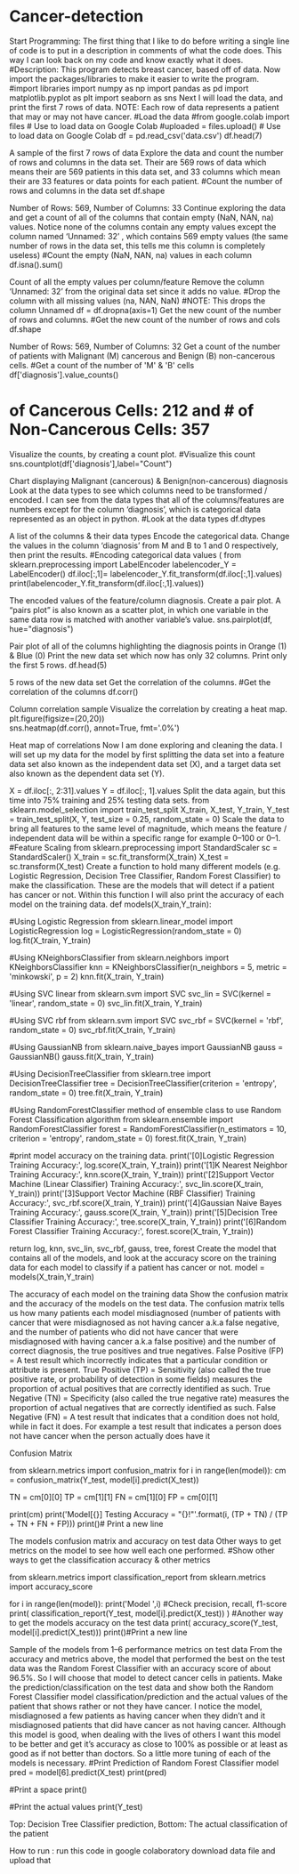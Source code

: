 # Cancer-detection
Start Programming:
The first thing that I like to do before writing a single line of code is to put in a description in comments of what the code does. This way I can look back on my code and know exactly what it does.
#Description: This program detects breast cancer, based off of data. 
Now import the packages/libraries to make it easier to write the program.
#import libraries 
import numpy as np 
import pandas as pd 
import matplotlib.pyplot as plt 
import seaborn as sns
Next I will load the data, and print the first 7 rows of data.
NOTE: Each row of data represents a patient that may or may not have cancer.
#Load the data 
#from google.colab import files # Use to load data on Google Colab #uploaded = files.upload() # Use to load data on Google Colab df = pd.read_csv('data.csv') 
df.head(7)

A sample of the first 7 rows of data
Explore the data and count the number of rows and columns in the data set. Their are 569 rows of data which means their are 569 patients in this data set, and 33 columns which mean their are 33 features or data points for each patient.
#Count the number of rows and columns in the data set
df.shape

Number of Rows: 569, Number of Columns: 33
Continue exploring the data and get a count of all of the columns that contain empty (NaN, NAN, na) values. Notice none of the columns contain any empty values except the column named ‘Unnamed: 32’ , which contains 569 empty values (the same number of rows in the data set, this tells me this column is completely useless)
#Count the empty (NaN, NAN, na) values in each column
df.isna().sum()

Count of all the empty values per column/feature
Remove the column ‘Unnamed: 32’ from the original data set since it adds no value.
#Drop the column with all missing values (na, NAN, NaN)
#NOTE: This drops the column Unnamed
df = df.dropna(axis=1)
Get the new count of the number of rows and columns.
#Get the new count of the number of rows and cols
df.shape

Number of Rows: 569, Number of Columns: 32
Get a count of the number of patients with Malignant (M) cancerous and Benign (B) non-cancerous cells.
#Get a count of the number of 'M' & 'B' cells
df['diagnosis'].value_counts()

# of Cancerous Cells: 212 and # of Non-Cancerous Cells: 357
Visualize the counts, by creating a count plot.
#Visualize this count 
sns.countplot(df['diagnosis'],label="Count")

Chart displaying Malignant (cancerous) & Benign(non-cancerous) diagnosis
Look at the data types to see which columns need to be transformed / encoded. I can see from the data types that all of the columns/features are numbers except for the column ‘diagnosis’, which is categorical data represented as an object in python.
#Look at the data types 
df.dtypes

A list of the columns & their data types
Encode the categorical data. Change the values in the column ‘diagnosis’ from M and B to 1 and 0 respectively, then print the results.
#Encoding categorical data values (
from sklearn.preprocessing import LabelEncoder
labelencoder_Y = LabelEncoder()
df.iloc[:,1]= labelencoder_Y.fit_transform(df.iloc[:,1].values)
print(labelencoder_Y.fit_transform(df.iloc[:,1].values))

The encoded values of the feature/column diagnosis.
Create a pair plot. A “pairs plot” is also known as a scatter plot, in which one variable in the same data row is matched with another variable’s value.
sns.pairplot(df, hue="diagnosis")

Pair plot of all of the columns highlighting the diagnosis points in Orange (1) & Blue (0)
Print the new data set which now has only 32 columns. Print only the first 5 rows.
df.head(5)

5 rows of the new data set
Get the correlation of the columns.
#Get the correlation of the columns
df.corr()

Column correlation sample
Visualize the correlation by creating a heat map.
plt.figure(figsize=(20,20))  
sns.heatmap(df.corr(), annot=True, fmt='.0%')

Heat map of correlations
Now I am done exploring and cleaning the data. I will set up my data for the model by first splitting the data set into a feature data set also known as the independent data set (X), and a target data set also known as the dependent data set (Y).

X = df.iloc[:, 2:31].values 
Y = df.iloc[:, 1].values 
Split the data again, but this time into 75% training and 25% testing data sets.
from sklearn.model_selection import train_test_split
X_train, X_test, Y_train, Y_test = train_test_split(X, Y, test_size = 0.25, random_state = 0)
Scale the data to bring all features to the same level of magnitude, which means the feature / independent data will be within a specific range for example 0–100 or 0–1.
#Feature Scaling
from sklearn.preprocessing import StandardScaler
sc = StandardScaler()
X_train = sc.fit_transform(X_train)
X_test = sc.transform(X_test)
Create a function to hold many different models (e.g. Logistic Regression, Decision Tree Classifier, Random Forest Classifier) to make the classification. These are the models that will detect if a patient has cancer or not. Within this function I will also print the accuracy of each model on the training data.
def models(X_train,Y_train):
  
  #Using Logistic Regression 
  from sklearn.linear_model import LogisticRegression
  log = LogisticRegression(random_state = 0)
  log.fit(X_train, Y_train)
  
  #Using KNeighborsClassifier 
  from sklearn.neighbors import KNeighborsClassifier
  knn = KNeighborsClassifier(n_neighbors = 5, metric = 'minkowski', p = 2)
  knn.fit(X_train, Y_train)

  #Using SVC linear
  from sklearn.svm import SVC
  svc_lin = SVC(kernel = 'linear', random_state = 0)
  svc_lin.fit(X_train, Y_train)

  #Using SVC rbf
  from sklearn.svm import SVC
  svc_rbf = SVC(kernel = 'rbf', random_state = 0)
  svc_rbf.fit(X_train, Y_train)

  #Using GaussianNB 
  from sklearn.naive_bayes import GaussianNB
  gauss = GaussianNB()
  gauss.fit(X_train, Y_train)

  #Using DecisionTreeClassifier 
  from sklearn.tree import DecisionTreeClassifier
  tree = DecisionTreeClassifier(criterion = 'entropy', random_state = 0)
  tree.fit(X_train, Y_train)

  #Using RandomForestClassifier method of ensemble class to use Random Forest Classification algorithm
  from sklearn.ensemble import RandomForestClassifier
  forest = RandomForestClassifier(n_estimators = 10, criterion = 'entropy', random_state = 0)
  forest.fit(X_train, Y_train)
  
  #print model accuracy on the training data.
  print('[0]Logistic Regression Training Accuracy:', log.score(X_train, Y_train))
  print('[1]K Nearest Neighbor Training Accuracy:', knn.score(X_train, Y_train))
  print('[2]Support Vector Machine (Linear Classifier) Training Accuracy:', svc_lin.score(X_train, Y_train))
  print('[3]Support Vector Machine (RBF Classifier) Training Accuracy:', svc_rbf.score(X_train, Y_train))
  print('[4]Gaussian Naive Bayes Training Accuracy:', gauss.score(X_train, Y_train))
  print('[5]Decision Tree Classifier Training Accuracy:', tree.score(X_train, Y_train))
  print('[6]Random Forest Classifier Training Accuracy:', forest.score(X_train, Y_train))
  
  return log, knn, svc_lin, svc_rbf, gauss, tree, forest
Create the model that contains all of the models, and look at the accuracy score on the training data for each model to classify if a patient has cancer or not.
model = models(X_train,Y_train)

The accuracy of each model on the training data
Show the confusion matrix and the accuracy of the models on the test data. The confusion matrix tells us how many patients each model misdiagnosed (number of patients with cancer that were misdiagnosed as not having cancer a.k.a false negative, and the number of patients who did not have cancer that were misdiagnosed with having cancer a.k.a false positive) and the number of correct diagnosis, the true positives and true negatives.
False Positive (FP) = A test result which incorrectly indicates that a particular condition or attribute is present.
True Positive (TP) = Sensitivity (also called the true positive rate, or probability of detection in some fields) measures the proportion of actual positives that are correctly identified as such.
True Negative (TN) = Specificity (also called the true negative rate) measures the proportion of actual negatives that are correctly identified as such.
False Negative (FN) = A test result that indicates that a condition does not hold, while in fact it does. For example a test result that indicates a person does not have cancer when the person actually does have it

Confusion Matrix

from sklearn.metrics import confusion_matrix
for i in range(len(model)):
  cm = confusion_matrix(Y_test, model[i].predict(X_test))
  
  TN = cm[0][0]
  TP = cm[1][1]
  FN = cm[1][0]
  FP = cm[0][1]
  
  print(cm)
  print('Model[{}] Testing Accuracy = "{}!"'.format(i,  (TP + TN) / (TP + TN + FN + FP)))
  print()# Print a new line

The models confusion matrix and accuracy on test data
Other ways to get metrics on the model to see how well each one performed.
#Show other ways to get the classification accuracy & other metrics 

from sklearn.metrics import classification_report
from sklearn.metrics import accuracy_score

for i in range(len(model)):
  print('Model ',i)
  #Check precision, recall, f1-score
  print( classification_report(Y_test, model[i].predict(X_test)) )
  #Another way to get the models accuracy on the test data
  print( accuracy_score(Y_test, model[i].predict(X_test)))
  print()#Print a new line

Sample of the models from 1–6 performance metrics on test data
From the accuracy and metrics above, the model that performed the best on the test data was the Random Forest Classifier with an accuracy score of about 96.5%. So I will choose that model to detect cancer cells in patients. Make the prediction/classification on the test data and show both the Random Forest Classifier model classification/prediction and the actual values of the patient that shows rather or not they have cancer.
I notice the model, misdiagnosed a few patients as having cancer when they didn’t and it misdiagnosed patients that did have cancer as not having cancer. Although this model is good, when dealing with the lives of others I want this model to be better and get it’s accuracy as close to 100% as possible or at least as good as if not better than doctors. So a little more tuning of each of the models is necessary.
#Print Prediction of Random Forest Classifier model
pred = model[6].predict(X_test)
print(pred)

#Print a space
print()

#Print the actual values
print(Y_test)

Top: Decision Tree Classifier prediction, Bottom: The actual classification of the patient

How to run :
run this code in google colaboratory
download data file and upload that 
